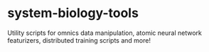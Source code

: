 # system-biology-tools
Utility scripts for omnics data manipulation, atomic neural network featurizers, distributed training scripts and more!
